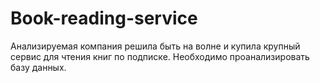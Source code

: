 # Book-reading-service
Анализируемая компания решила быть на волне и купила крупный сервис для чтения книг по подписке. Необходимо проанализировать базу данных.
